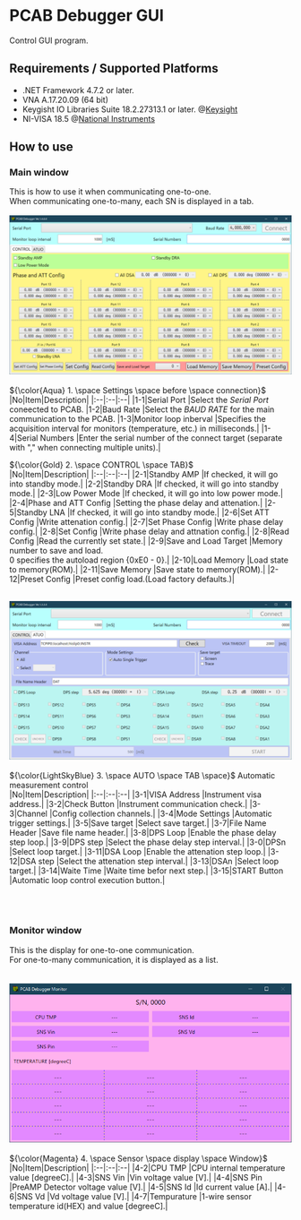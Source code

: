 # PCAB Debugger GUI
Control GUI program.

## Requirements / Supported Platforms
* .NET Framework 4.7.2 or later.
* VNA A.17.20.09 (64 bit)
* Keygisht IO Libraries Suite 18.2.27313.1 or later. @[Keysight](https://www.keysight.com/zz/en/lib/software-detail/computer-software/io-libraries-suite-downloads-2175637.html)
* NI-VISA 18.5 @[National Instruments](https://www.ni.com/ja/support/downloads/drivers/download.ni-visa.html#306043)

## How to use

### Main window
This is how to use it when communicating one-to-one.<br>
When communicating one-to-many, each SN is displayed in a tab.<br>
<br>
<img src="https://github.com/mw-eng/PCAB_Debugger/blob/master/PCAB_Debugger_GUI/assets/UI1.png?raw=true" width="600px"><br>
<br>
${\color{Aqua} 1. \space Settings \space before \space connection}$<br>
|No|Item|Description|
|:--|:--|:--|
|1-1|Serial Port			|Select the *Serial Port* coneected to PCAB.
|1-2|Baud Rate				|Select the *BAUD RATE* for the main communication to the PCAB.
|1-3|Monitor loop inberval	|Specifies the acquisition interval for monitors (temperature, etc.) in milliseconds.|
|1-4|Serial Numbers			|Enter the serial number of the connect target (separate with "," when connecting multiple units).|

${\color{Gold} 2. \space CONTROL \space TAB}$<br>
|No|Item|Description|
|:--|:--|:--|
|2-1|Standby AMP			|If checked, it will go into standby mode.|
|2-2|Standby DRA			|If checked, it will go into standby mode.|
|2-3|Low Power Mode			|If checked, it will go into low power mode.|
|2-4|Phase and ATT Config	|Setting the phase delay and attenation.|
|2-5|Standby LNA			|If checked, it will go into standby mode.|
|2-6|Set ATT Config			|Write attenation config.|
|2-7|Set Phase Config		|Write phase delay config.|
|2-8|Set Config				|Write phase delay and attnation config.|
|2-8|Read Config			|Read the currently set state.|
|2-9|Save and Load Target	|Memory number to save and load. <br>0 specifies the autoload region {0xE0 - 0}.|
|2-10|Load Memory			|Load state to memory(ROM).|
|2-11|Save Memory			|Save state to memory(ROM).|
|2-12|Preset Config			|Preset config load.(Load factory defaults.)|


<br><img src="https://github.com/mw-eng/PCAB_Debugger/blob/master/PCAB_Debugger_GUI/assets/UI2.png?raw=true" width="600px"><br>
<br>
${\color{LightSkyBlue} 3. \space AUTO \space TAB \space}$ Automatic measurement control<br>
|No|Item|Description|
|:--|:--|:--|
|3-1|VISA Address		|Instrument visa address.|
|3-2|Check Button		|Instrument communication check.|
|3-3|Channel			|Config collection channels.|
|3-4|Mode Settings		|Automatic trigger settings.|
|3-5|Save target		|Select save target.|
|3-7|File Name Header	|Save file name header.|
|3-8|DPS Loop 			|Enable the phase delay step loop.|
|3-9|DPS step			|Select the phase delay step interval.|
|3-0|DPSn				|Select loop target.|
|3-11|DSA Loop 			|Enable the attenation step loop.|
|3-12|DSA step			|Select the attenation step interval.|
|3-13|DSAn				|Select loop target.|
|3-14|Waite Time		|Waite time befor next step.|
|3-15|START Button		|Automatic loop control execution button.|

<br><br>

### Monitor window
This is the display for one-to-one communication.<br>
For one-to-many communication, it is displayed as a list.<br>
<br>
<br><img src="https://github.com/mw-eng/PCAB_Debugger/blob/master/PCAB_Debugger_GUI/assets/UI3.png?raw=true" width="600px"><br>
<br>
${\color{Magenta} 4. \space Sensor \space display \space Window}$<br>
|No|Item|Description|
|:--|:--|:--|
|4-2|CPU TMP      |CPU internal temperature value [degreeC].|
|4-3|SNS Vin      |Vin voltage value [V].|
|4-4|SNS Pin      |PreAMP Detector voltage value [V].|
|4-5|SNS Id       |Id current value [A].|
|4-6|SNS Vd       |Vd voltage value [V].|
|4-7|Tempurature  |1-wire sensor temperature id(HEX) and value [degreeC].|


